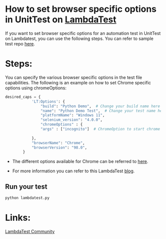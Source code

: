 # How to set browser specific options in UnitTest on [LambdaTest](https://www.lambdatest.com/?utm_source=github&utm_medium=repo&utm_campaign=UnitTest-browser-options)

If you want to set browser specific options for an automation test in UnitTest on Lambdatest, you can use the following steps. You can refer to sample test repo [here](https://github.com/LambdaTest/UnitTest-browser-options).

# Steps:

You can specify the various browser specific options in the test file capabilities. The following is an example on how to set Chrome specific options using chromeOptions:

```python
desired_caps = {
            'LT:Options': {
                "build": "Python Demo",  # Change your build name here
                "name": "Python Demo Test",  # Change your test name here
                "platformName": "Windows 11",
                "selenium_version": "4.0.0",
                "chromeOptions" : {
                "args" : ["incognito"]  # ChromeOption to start chrome in incognito mode
                
            },
            "browserName": "Chrome",
            "browserVersion": "98.0",
        }

```

* The different options available for Chrome can be referred to [here](https://seleniumhq.github.io/selenium/docs/api/py/webdriver_chrome/selenium.webdriver.chrome.options.html).

* For more information you can refer to this LambdaTest [blog](https://www.lambdatest.com/blog/desired-capabilities-in-selenium-testing/?utm_source=github&utm_medium=repo&utm_campaign=Pytest-browser-options).


## Run your test

```bash
python lambdatest.py
```

# Links:

[LambdaTest Community](http://community.lambdatest.com/)
